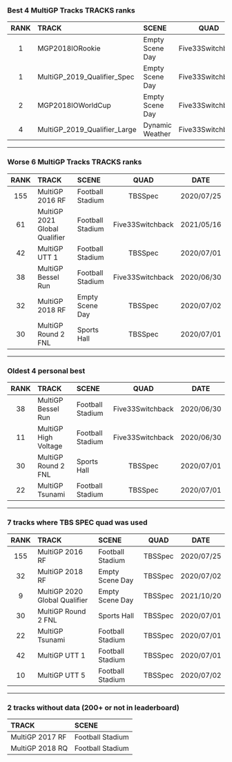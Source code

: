 ### Best 4 MultiGP Tracks TRACKS ranks
|RANK|TRACK|SCENE|QUAD|DATE|
|:---:|:---|:---|:---:|:---:|
|1|MGP2018IORookie|Empty Scene Day|Five33Switchback|2021/08/17|
|1|MultiGP_2019_Qualifier_Spec|Empty Scene Day|Five33Switchback|2021/05/11|
|2|MGP2018IOWorldCup|Empty Scene Day|Five33Switchback|2022/02/09|
|4|MultiGP_2019_Qualifier_Large|Dynamic Weather|Five33Switchback|2021/05/11|
---
### Worse 6 MultiGP Tracks TRACKS ranks
|RANK|TRACK|SCENE|QUAD|DATE|
|:---:|:---|:---|:---:|:---:|
|155|MultiGP 2016 RF|Football Stadium|TBSSpec|2020/07/25|
|61|MultiGP 2021 Global Qualifier|Football Stadium|Five33Switchback|2021/05/16|
|42|MultiGP UTT 1|Football Stadium|TBSSpec|2020/07/01|
|38|MultiGP Bessel Run|Football Stadium|Five33Switchback|2020/06/30|
|32|MultiGP 2018 RF|Empty Scene Day|TBSSpec|2020/07/02|
|30|MultiGP Round 2 FNL|Sports Hall|TBSSpec|2020/07/01|
---
### Oldest 4 personal best
|RANK|TRACK|SCENE|QUAD|DATE|
|:---:|:---|:---|:---:|:---:|
|38|MultiGP Bessel Run|Football Stadium|Five33Switchback|2020/06/30|
|11|MultiGP High Voltage|Football Stadium|Five33Switchback|2020/06/30|
|30|MultiGP Round 2 FNL|Sports Hall|TBSSpec|2020/07/01|
|22|MultiGP Tsunami|Football Stadium|TBSSpec|2020/07/01|
---
### 7 tracks where TBS SPEC quad was used
|RANK|TRACK|SCENE|QUAD|DATE|
|:---:|:---|:---|:---:|:---:|
|155|MultiGP 2016 RF|Football Stadium|TBSSpec|2020/07/25|
|32|MultiGP 2018 RF|Empty Scene Day|TBSSpec|2020/07/02|
|9|MultiGP 2020 Global Qualifier|Empty Scene Day|TBSSpec|2021/10/20|
|30|MultiGP Round 2 FNL|Sports Hall|TBSSpec|2020/07/01|
|22|MultiGP Tsunami|Football Stadium|TBSSpec|2020/07/01|
|42|MultiGP UTT 1|Football Stadium|TBSSpec|2020/07/01|
|10|MultiGP UTT 5|Football Stadium|TBSSpec|2020/07/02|
---
### 2 tracks without data (200+ or not in leaderboard)
|TRACK|SCENE|
|:---|:---|
|MultiGP 2017 RF|Football Stadium|
|MultiGP 2018 RQ|Football Stadium|
